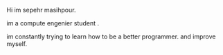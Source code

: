 Hi im sepehr masihpour.


im a compute engenier student .


im constantly trying to learn how to be a better programmer. and improve myself.

